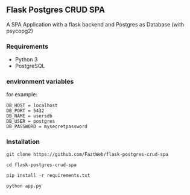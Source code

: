 ## Flask Postgres CRUD SPA

A SPA Application with a flask backend and Postgres as Database (with psycopg2)

### Requirements

* Python 3
* PostgreSQL

### environment variables

for example:

```
DB_HOST = localhost
DB_PORT = 5432
DB_NAME = usersdb
DB_USER = postgres
DB_PASSWORD = mysecretpassword
```

### Installation

```
git clone https://github.com/FaztWeb/flask-postgres-crud-spa

cd flask-postgres-crud-spa

pip install -r requirements.txt

python app.py
```